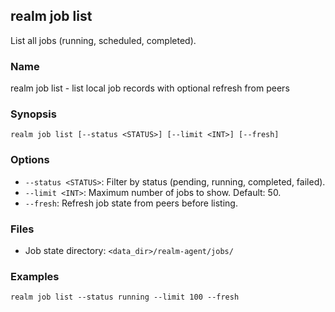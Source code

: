 ## realm job list

List all jobs (running, scheduled, completed).

### Name

realm job list - list local job records with optional refresh from peers

### Synopsis

```
realm job list [--status <STATUS>] [--limit <INT>] [--fresh]
```

### Options

- `--status <STATUS>`: Filter by status (pending, running, completed, failed).
- `--limit <INT>`: Maximum number of jobs to show. Default: 50.
- `--fresh`: Refresh job state from peers before listing.

### Files

- Job state directory: `<data_dir>/realm-agent/jobs/`

### Examples

```
realm job list --status running --limit 100 --fresh
```


